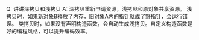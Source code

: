 Q: 讲讲深拷贝和浅拷贝
A:
深拷贝重新申请资源，浅拷贝和原对象共享资源。
浅拷贝时，如果新对象B释放了内存，旧对象A内的指针就成了野指针，会运行错误。
类拷贝时，如果没有声明构造函数，会自动生成浅拷贝。自定义构造函数是好的编程风格，可以提升编码效率。
